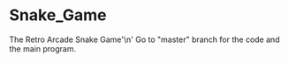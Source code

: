 # Snake_Game
The Retro Arcade Snake Game'\n'
Go to "master" branch for the code and the main program.
